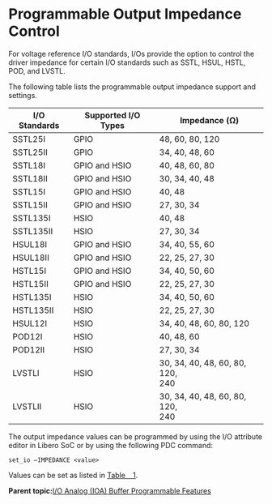 # Programmable Output Impedance Control

For voltage reference I/O standards, I/Os provide the option to control the driver impedance for certain I/O standards such as SSTL, HSUL, HSTL, POD, and LVSTL.

The following table lists the programmable output impedance support and settings.

|I/O Standards|Supported I/O Types|Impedance \(Ω\)|
|-------------|-------------------|---------------|
|SSTL25I|GPIO|48, 60, 80, 120|
|SSTL25II|GPIO|34, 40, 48, 60|
|SSTL18I|GPIO and HSIO|40, 48, 60, 80|
|SSTL18II|GPIO and HSIO|30, 34, 40, 48|
|SSTL15I|GPIO and HSIO|40, 48|
|SSTL15II|GPIO and HSIO|27, 30, 34|
|SSTL135I|HSIO|40, 48|
|SSTL135II|HSIO|27, 30, 34|
|HSUL18I|GPIO and HSIO|34, 40, 55, 60|
|HSUL18II|GPIO and HSIO|22, 25, 27, 30|
|HSTL15I|GPIO and HSIO|34, 40, 50, 60|
|HSTL15II|GPIO and HSIO|22, 25, 27, 30|
|HSTL135I|HSIO|34, 40, 50, 60|
|HSTL135II|HSIO|22, 25, 27, 30|
|HSUL12I|HSIO|34, 40, 48, 60, 80, 120|
|POD12I|HSIO|40, 48, 60|
|POD12II|HSIO|27, 30, 34|
|LVSTLI|HSIO|30, 34, 40, 48, 60, 80, 120,<br /> 240|
|LVSTLII|HSIO|30, 34, 40, 48, 60, 80, 120,<br /> 240|

The output impedance values can be programmed by using the I/O attribute editor in Libero SoC or by using the following PDC command:

``` {#ID-000023D9}
set_io –IMPEDANCE <value>
```

Values can be set as listed in [Table   1](#ID-00002340).

**Parent topic:**[I/O Analog \(IOA\) Buffer Programmable Features](GUID-CC29CF66-77AD-471C-8A06-94A7337826B5.md)

